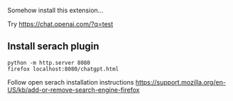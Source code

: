 Somehow install this extension...

Try https://chat.openai.com/?q=test

## Install serach plugin
```
python -m http.server 8080
firefox localhost:8080/chatgpt.html
```

Follow open serach installation instructions https://support.mozilla.org/en-US/kb/add-or-remove-search-engine-firefox
